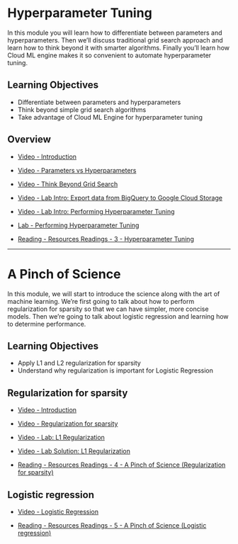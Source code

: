 # Hyperparameter Tuning

In this module you will learn how to differentiate between parameters and hyperparameters. Then we’ll discuss traditional grid search approach and learn how to think beyond it with smarter algorithms. Finally you’ll learn how Cloud ML engine makes it so convenient to automate hyperparameter tuning.

## Learning Objectives

- Differentiate between parameters and hyperparameters
- Think beyond simple grid search algorithms
- Take advantage of Cloud ML Engine for hyperparameter tuning

## Overview

- [Video - Introduction](https://www.coursera.org/learn/art-science-ml/lecture/5MmFK/introduction)

- [Video - Parameters vs Hyperparameters](https://www.coursera.org/learn/art-science-ml/lecture/3C9RX/parameters-vs-hyperparameters)

- [Video - Think Beyond Grid Search](https://www.coursera.org/learn/art-science-ml/lecture/poPvW/think-beyond-grid-search)

- [Video - Lab Intro: Export data from BigQuery to Google Cloud Storage](https://www.coursera.org/learn/art-science-ml/lecture/u1dln/lab-intro-export-data-from-bigquery-to-google-cloud-storage)

- [Video - Lab Intro: Performing Hyperparameter Tuning](https://www.coursera.org/learn/art-science-ml/lecture/Tvomx/lab-intro-performing-hyperparameter-tuning)

- [Lab - Performing Hyperparameter Tuning](./Labs/distributed-hyperparameter-tuning.ipynb)

- [Reading - Resources Readings - 3 - Hyperparameter Tuning](https://www.coursera.org/learn/art-science-ml/supplement/10Oz1/resources-readings-3-hyperparameter-tuning)

---

# A Pinch of Science

In this module, we will start to introduce the science along with the art of machine learning. We’re first going to talk about how to perform regularization for sparsity so that we can have simpler, more concise models. Then we’re going to talk about logistic regression and learning how to determine performance.

## Learning Objectives

- Apply L1 and L2 regularization for sparsity
- Understand why regularization is important for Logistic Regression

## Regularization for sparsity

- [Video - Introduction](https://www.coursera.org/learn/art-science-ml/lecture/VJ21w/introduction)

- [Video - Regularization for sparsity](https://www.coursera.org/learn/art-science-ml/lecture/WuwDe/regularization-for-sparsity)

- [Video - Lab: L1 Regularization](https://www.coursera.org/learn/art-science-ml/lecture/gfXNa/lab-l1-regularization)

- [Video - Lab Solution: L1 Regularization](https://www.coursera.org/learn/art-science-ml/lecture/6lcgg/lab-solution-l1-regularization)

- [Reading - Resources Readings - 4 - A Pinch of Science (Regularization for sparsity)](https://www.coursera.org/learn/art-science-ml/supplement/YQslu/resources-readings-4-a-pinch-of-science-regularization-for-sparsity)

## Logistic regression

- [Video - Logistic Regression](https://www.coursera.org/learn/art-science-ml/lecture/L5O4x/logistic-regression)

- [Reading - Resources Readings - 5 - A Pinch of Science (Logistic regression)](https://www.coursera.org/learn/art-science-ml/supplement/vpPqJ/resources-readings-5-a-pinch-of-science-logistic-regression)